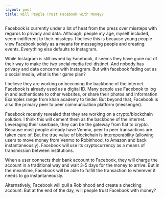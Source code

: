 ```yaml
---
layout: post
title: Will People Trust Facebook with Money?
---
```


Facebook is currently under a lot of heat from the press over missteps with regards to privacy and data. Although, people my age, myself included, seem indifferent to their missteps. I believe this is because young people view Facebook solely as a means for messaging people and creating events. Everything else defaults to Instagram.

While Instagram is still owned by Facebook, it seems they have gone out of their way to make the two social media feel distinct. And nobody has privacy and data concerns with Instagram. But with facebook fading out as a social media, what is their game plan?

I believe they are working on becoming the backbone of the internet. Facebook is already used as a digital ID. Many people use Facebook to log in and authenticate to other websites, or share their photos and information. Examples range from khan academy to tinder. But beyond that, Facebook is also the primary peer to peer communication platform (messenger).

Facebook recently revealed that they are working on a crypto/blockchain solution. I think this will cement them as the backbone of the internet. Leveraging their userbase, they can be the gateway from fiat to crypto. Because most people already have Venmo, peer to peer transactions are taken care of. But the true value of blockchain is interoperability (allowing users to move money from Venmo to Robinhood, to Amazon and back instantaneously). Facebook will use its cryptocurrency as a means of transmission between institutions.

When a user connects their bank account to Facebook, they will charge the account in a traditional way and wait 3-5 days for the money to arrive. But in the meantime, Facebook will be able to fulfill the transaction to wherever it needs to go instantaneously.

Alternatively, Facebook will pull a Robinhood and create a checking account. But at the end of the day, will people trust Facebook with money?
